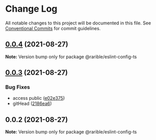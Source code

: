 # Change Log

All notable changes to this project will be documented in this file.
See [Conventional Commits](https://conventionalcommits.org) for commit guidelines.

## [0.0.4](https://github.com/rariblecom/ts-common/compare/@rarible/eslint-config-ts@0.0.3...@rarible/eslint-config-ts@0.0.4) (2021-08-27)

**Note:** Version bump only for package @rarible/eslint-config-ts





## [0.0.3](https://github.com/rariblecom/ts-common/compare/@rarible/eslint-config-ts@0.0.2...@rarible/eslint-config-ts@0.0.3) (2021-08-27)


### Bug Fixes

* access public ([e02e375](https://github.com/rariblecom/ts-common/commit/e02e375d228c50eead9ab95c8b7f4d4ff8d357a5))
* gitHead ([2186ea6](https://github.com/rariblecom/ts-common/commit/2186ea686e5eb3393a8e3896826756086d3b05de))





## 0.0.2 (2021-08-27)

**Note:** Version bump only for package @rarible/eslint-config-ts
